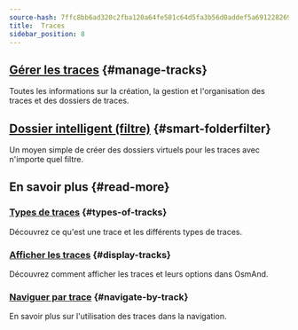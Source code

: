 ```yaml
---
source-hash: 7ffc8bb6ad320c2fba120a64fe501c64d5fa3b56d0addef5a691228269465d64
title:  Traces
sidebar_position: 8
---
```


## [Gérer les traces](./manage-tracks.md) {#manage-tracks}

Toutes les informations sur la création, la gestion et l'organisation des traces et des dossiers de traces.

## [Dossier intelligent (filtre)](./smart-folder.md) {#smart-folderfilter}

Un moyen simple de créer des dossiers virtuels pour les traces avec n'importe quel filtre.

## En savoir plus {#read-more}

### [Types de traces](../../map/tracks/index.md#types-of-tracks) {#types-of-tracks}

Découvrez ce qu'est une trace et les différents types de traces.

### [Afficher les traces](../../map/tracks/index.md#display-tracks) {#display-tracks}

Découvrez comment afficher les traces et leurs options dans OsmAnd.

### [Naviguer par trace](../../navigation/setup/gpx-navigation.md) {#navigate-by-track}

En savoir plus sur l'utilisation des traces dans la navigation.